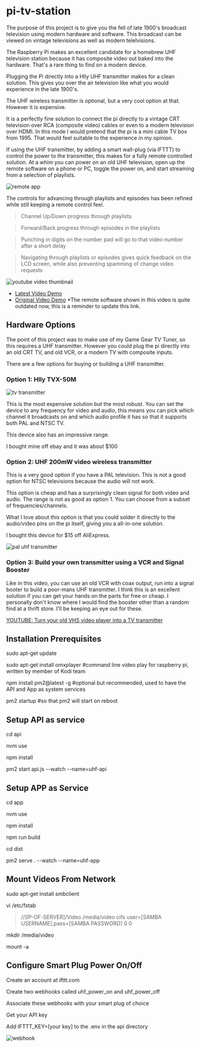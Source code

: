# pi-tv-station

The purpose of this project is to give you the fell of late 1900's broadcast television using modern hardware and software. This broadcast can be viewed on vintage televisions as well as modern telelvisions. 

The Raspberry Pi makes an excellent candidate for a homebrew UHF television station because it has composite video out baked into the hardware. That's a rare thing to find on a modern device. 

Plugging the Pi directly into a Hlly UHF transmitter makes for a clean solution. This gives you over the air television like what you would experience in the late 1900's. 

The UHF wireless transmitter is optional, but a very cool option at that. However it is expensive.

It is a perfectly fine solution to connect the pi directly to a vintage CRT television over RCA (composite video) cables or even to a modern television over HDMI. In this mode I would pretend that the pi is a mini cable TV box from 1995. That would feel suitable to the experience in my opinion. 

If using the UHF transmitter, by adding a smart wall-plug (via IFTTT) to control the power to the transmitter, this makes for a fully remote controlled solution. At a whim you can power on an old UHF television, open up the remote software on a phone or PC, toggle the power on, and start streaming from a selection of playlists.

![remote app](https://raw.githubusercontent.com/ssshake/pi-uhf-tv-station/master/docs/Annotation%202020-07-31%20204636.jpg)

The controls for advancing through playlists and episodes has been refined while still keeping a remote control feel. 

> Channel Up/Down progress through playlists. 

> Forward/Back progress through episodes in the playlists

> Punching in digits on the number pad will go to that video number after a short delay

> Navigating through playlists or episodes gives quick feedback on the LCD screen, while also preventing spamming of change video requests

![youtube video thumbnail](https://raw.githubusercontent.com/ssshake/pi-tv-station/master/docs/covertitle.jpg)
- [Latest Video Demo](https://www.youtube.com/watch?v=Oq-FLTx2E1g)
- [Original Video Demo](https://www.youtube.com/watch?v=cm9PoflKxNo&fbclid=IwAR2Gw8_QLGf8oV3qyyU5farEgbrHSqjyMK0ZQgp9mXTgAVxfp5L8BNI3iYk)
*The remote software shown in this video is quite outdated now, this is a reminder to update this link.

## Hardware Options

The point of this project was to make use of my Game Gear TV Tuner, so this requires a UHF transmitter. However you could plug the pi directly into an old CRT TV, and old VCR, or a modern TV with composite inputs. 

There are a few options for buying or building a UHF transmitter. 

### Option 1: Hlly TVX-50M

![tv transmitter](https://raw.githubusercontent.com/ssshake/pi-tv-station/master/docs/tvtransmitter.jpg)

This is the most expensive solution but the most robust. You can set the device to any frequency for video and audio, this means you can pick which channel it broadcasts on and which audio profile it has so that it supports both PAL and NTSC TV.

This device also has an impressive range.

I bought mine off ebay and it was about $100

### Option 2: UHF 200mW video wireless transmitter

This is a very good option if you have a PAL television. This is not a good option for NTSC televisions because the audio will not work. 

This option is cheap and has a surprisingly clean signal for both video and audio. The range is not as good as option 1. You can choose from a subset of frequencies/channels.

What I love about this option is that you could solder it directly to the audio/video pins on the pi itself, giving you a all-in-one solution.

I bought this device for $15 off AliExpress.

![pal uhf transmitter](https://raw.githubusercontent.com/ssshake/pi-uhf-tv-station/master/docs/PAL%20UHF%20Transmitter.jpg)

### Option 3: Build your own transmitter using a VCR and Signal Booster

Like in this video, you can use an old VCR with coax output, run into a signal booter to build a poor-mans UHF transmitter. I think this is an excellent solution if you can get your hands on the parts for free or cheap. I personally don't know where I would find the booster other than a random find at a thrift store. I'll be keeping an eye out for these.

[YOUTUBE: Turn your old VHS video player into a TV transmitter](https://youtu.be/XCIJUga8b9Y?t=97)



## Installation Prerequisites

sudo apt-get update

sudo apt-get install omxplayer #command line video play for raspberry pi, written by member of Kodi team

npm install pm2@latest -g #optional but recommended, used to have the API and App as system services

pm2 startup #so that pm2 will start on reboot


## Setup API as service

cd api

nvm use

npm install

pm2 start api.js --watch --name=uhf-api


## Setup APP as Service

cd app

nvm use

npm install

npm run build

cd dist

pm2 serve . --watch --name=uhf-app


## Mount Videos From Network

sudo apt-get install smbclient

vi /etc/fstab

> //[IP-OF-SERVER]/Video /media/video cifs user=[SAMBA USERNAME],pass=[SAMBA PASSWORD] 0 0

mkdir /media/video

mount -a


## Configure Smart Plug Power On/Off

Create an account at ifttt.com

Create two webhooks called uhf_power_on and uhf_power_off

Associate these webhooks with your smart plug of choice

Get your API key

Add IFTTT_KEY=[your key] to the .env in the api directory

![webhook](https://raw.githubusercontent.com/ssshake/pi-uhf-tv-station/master/docs/ifttt.jpg)

